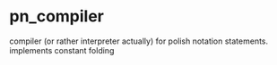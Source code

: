 # pn_compiler
compiler (or rather interpreter actually) for polish notation statements. implements constant folding
